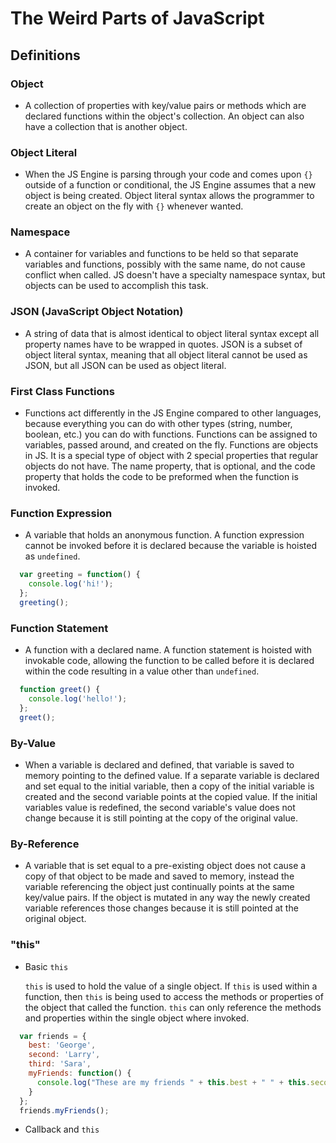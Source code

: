 # The Weird Parts of JavaScript
## Definitions
### Object
* A collection of properties with key/value pairs or methods which are declared functions within the object's collection.  An object can also have a collection that is another object.  
### Object Literal
* When the JS Engine is parsing through your code and comes upon `{}` outside of a function or conditional, the JS Engine assumes that a new object is being created.  Object literal syntax allows the programmer to create an object on the fly with `{}` whenever wanted.  
### Namespace
* A container for variables and functions to be held so that separate variables and functions, possibly with the same name, do not cause conflict when called.  JS doesn't have a specialty namespace syntax, but objects can be used to accomplish this task.  
### JSON (JavaScript Object Notation)  
* A string of data that is almost identical to object literal syntax except all property names have to be wrapped in quotes.  JSON is a subset of object literal syntax, meaning that all object literal cannot be used as JSON, but all JSON can be used as object literal.  
### First Class Functions
* Functions act differently in the JS Engine compared to other languages, because everything you can do with other types (string, number, boolean, etc.) you can do with functions.  Functions can be assigned to variables, passed around, and created on the fly.  Functions are objects in JS.  It is a special type of object with 2 special properties that regular objects do not have.  The name property, that is optional, and the code property that holds the code to be preformed when the function is invoked.  
### Function Expression
* A variable that holds an anonymous function.  A function expression cannot be invoked before it is declared because the variable is hoisted as `undefined`.
```JavaScript
  var greeting = function() {
    console.log('hi!');
  };
  greeting();
```    
### Function Statement
* A function with a declared name.  A function statement is hoisted with invokable code, allowing the function to be called before it is declared within the code resulting in a value other than `undefined`.
```JavaScript
  function greet() {
    console.log('hello!');
  };
  greet();
```
### By-Value
* When a variable is declared and defined, that variable is saved to memory pointing to the defined value.  If a separate variable is declared and set equal to the initial variable, then a copy of the initial variable is created and the second variable points at the copied value.  If the initial variables value is redefined, the second variable's value does not change because it is still pointing at the copy of the original value.  
### By-Reference
* A variable that is set equal to a pre-existing object does not cause a copy of that object to be made and saved to memory, instead the variable referencing the object just continually points at the same key/value pairs.  If the object is mutated in any way the newly created variable references those changes because it is still pointed at the original object.  
### "this"
* Basic `this`

   `this` is used to hold the value of a single object.  If `this` is used within a function, then `this` is being used to access the methods or properties of the object that called the function. `this` can only reference the methods and properties within the single object where invoked.   
   
```JavaScript
  var friends = {
    best: 'George',
    second: 'Larry',
    third: 'Sara',
    myFriends: function() {
      console.log("These are my friends " + this.best + " " + this.second + " " + this.third +".");
    }
  };
  friends.myFriends();
```       
* Callback and `this`
